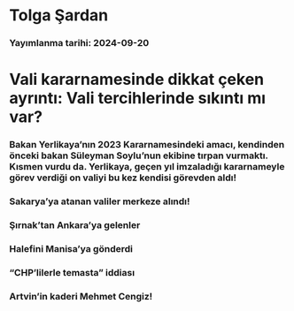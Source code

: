 # Tolga Şardan

### Yayımlanma tarihi: 2024-09-20

# Vali kararnamesinde dikkat çeken ayrıntı: Vali tercihlerinde sıkıntı mı var?


### Bakan Yerlikaya’nın 2023 Kararnamesindeki amacı, kendinden önceki bakan Süleyman Soylu’nun ekibine tırpan vurmaktı. Kısmen vurdu da. Yerlikaya, geçen yıl imzaladığı kararnameyle görev verdiği on valiyi bu kez kendisi görevden aldı!


### Sakarya’ya atanan valiler merkeze alındı!


### Şırnak’tan Ankara’ya gelenler


### Halefini Manisa’ya gönderdi


### “CHP’lilerle temasta” iddiası


### Artvin’in kaderi Mehmet Cengiz!

